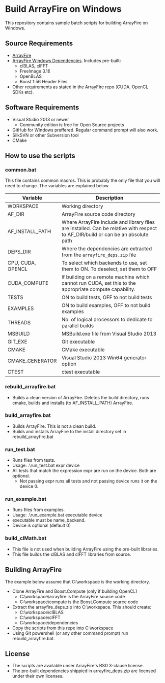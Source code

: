 Build ArrayFire on Windows
==========================

This repository contains sample batch scripts for building ArrayFire on Windows.

## Source Requirements
* [ArrayFire](https://github.com/arrayfire/arrayfire)
* [ArrayFire Windows Dependencies](https://drive.google.com/file/d/0ByGyhTmHFow9OHhEcGZJcmZnc3M/view?usp=sharing). Includes pre-built:
    * clBLAS, clFFT
    * FreeImage 3.16
    * OpenBLAS
    * Boost 1.56 Header Files
* Other requirements as stated in the ArrayFire repo (CUDA, OpenCL SDKs etc).

## Software Requirements
* Visual Studio 2013 or newer
    * Community edition is free for Open Source projects
* GitHub for Windows preffered. Regular command prompt will also work.
* SilkSVN or other Subversion tool
* CMake

## How to use the scripts
### common.bat
This file contains common macros. This is probably the only file that you will need to change. The variables are explained below

Variable          | Description
------------------|------------------
WORKSPACE         | Working directory
AF_DIR            | ArrayFire source code directory
AF_INSTALL_PATH   | Where ArrayFire include and library files are installed. Can be relative with respect to AF_DIR/build or can be an absolute path
DEPS_DIR          | Where the dependencies are extracted from the `arrayfire_deps.zip` file
CPU, CUDA, OPENCL | To select which backends to use, set them to ON. To deselect, set them to OFF
CUDA_COMPUTE      | If building on a remote machine which cannot run CUDA, set this to the appropriate compute capability.
TESTS             | ON to build tests, OFF to not build tests
EXAMPLES          | ON to build examples, OFF to not build examples
THREADS           | No. of logical processors to dedicate to parallel builds
MSBUILD           | MSBuild.exe file from Visual Studio 2013
GIT_EXE           | Git executable
CMAKE             | CMake executable
CMAKE_GENERATOR   | Visual Studio 2013 Win64 generator option
CTEST             | ctest executable

### rebuild_arrayfire.bat
* Builds a clean version of ArrayFire. Deletes the build directory, runs cmake, builds and installs (to AF_INSTALL_PATH) ArrayFire.

### build_arrayfire.bat
* Builds ArrayFire. This is not a clean build.
* Builds and installs ArrayFire to the install directory set in rebuild_arrayfire.bat

### run_test.bat
* Runs files from tests.
* Usage: .\run_test.bat expr device
* All tests that match the expression expr are run on the device. Both are optional.
  * Not passing expr runs all tests and not passing device runs it on the device 0.

### run_example.bat
* Runs files from examples.
* Usage: .\run_example.bat executable device
* executable must be name_backend.
* Device is optional (default 0)

### build_clMath.bat
* This file is not used when building ArrayFire using the pre-built libraries.
* This file builds the clBLAS and clFFT libraries from source.

## Building ArrayFire
The example below assume that C:\workspace is the working directory.
* Clone ArrayFire and Boost.Compute (only if building OpenCL)
    * C:\workspace\arrayfire is the ArrayFire source code
    * C:\workspace\compute is the Boost.Compute source code
* Extract the arrayfire_deps.zip into C:\workspace. This should create:
    * C:\workspace\clBLAS
    * C:\workspace\clFFT
    * C:\workspace\dependencies
* Copy the scripts from this repo into C:\workspace
* Using Git powershell (or any other command prompt) run rebuild_arrayfire.bat.

## License
* The scripts are available unser ArrayFire's BSD 3-clause license.
* The pre-built dependencies shippied in arrayfire_deps.zip are licensed under
  their own licenses.
